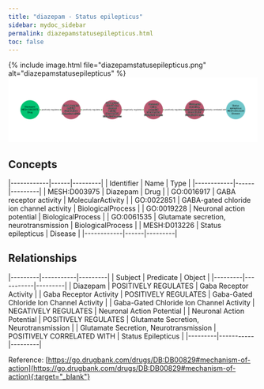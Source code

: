 ```yaml
---
title: "diazepam - Status epilepticus"
sidebar: mydoc_sidebar
permalink: diazepamstatusepilepticus.html
toc: false 
---
```


{% include image.html file="diazepamstatusepilepticus.png" alt="diazepamstatusepilepticus" %}![Path Visualization](/images/diazepamstatusepilepticus.png)

## Concepts

|------------|------|---------|
| Identifier | Name | Type    |
|------------|------|---------|
| MESH:D003975 | Diazepam | Drug |
| GO:0016917 | GABA receptor activity | MolecularActivity |
| GO:0022851 | GABA-gated chloride ion channel activity | BiologicalProcess |
| GO:0019228 | Neuronal action potential | BiologicalProcess |
| GO:0061535 | Glutamate secretion, neurotransmission | BiologicalProcess |
| MESH:D013226 | Status epilepticus | Disease |
|------------|------|---------|

## Relationships

|---------|-----------|---------|
| Subject | Predicate | Object  |
|---------|-----------|---------|
| Diazepam | POSITIVELY REGULATES | Gaba Receptor Activity |
| Gaba Receptor Activity | POSITIVELY REGULATES | Gaba-Gated Chloride Ion Channel Activity |
| Gaba-Gated Chloride Ion Channel Activity | NEGATIVELY REGULATES | Neuronal Action Potential |
| Neuronal Action Potential | POSITIVELY REGULATES | Glutamate Secretion, Neurotransmission |
| Glutamate Secretion, Neurotransmission | POSITIVELY CORRELATED WITH | Status Epilepticus |
|---------|-----------|---------|

Reference: [https://go.drugbank.com/drugs/DB:DB00829#mechanism-of-action](https://go.drugbank.com/drugs/DB:DB00829#mechanism-of-action){:target="_blank"}